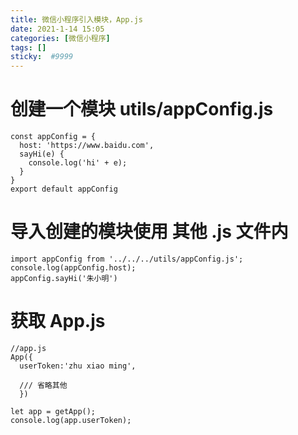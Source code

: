 ```yaml
---
title: 微信小程序引入模块，App.js
date: 2021-1-14 15:05
categories: [微信小程序]
tags: []
sticky:  #9999
---
```


# 创建一个模块 utils/appConfig.js
```
const appConfig = {
  host: 'https://www.baidu.com',
  sayHi(e) {
    console.log('hi' + e);
  }
}
export default appConfig
```

# 导入创建的模块使用     其他 .js 文件内
```
import appConfig from '../../../utils/appConfig.js';
console.log(appConfig.host);
appConfig.sayHi('朱小明')
```


# 获取 App.js

```
//app.js
App({
  userToken:'zhu xiao ming',

  /// 省略其他
  })
```

```
let app = getApp();
console.log(app.userToken);
```